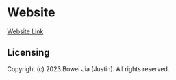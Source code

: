 # Website

[Website Link](https://www.justin.plus)

## Licensing

Copyright (c) 2023 Bowei Jia (Justin). All rights reserved.
